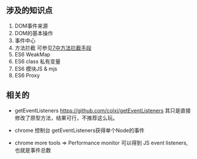 
## 涉及的知识点

1. DOM事件来源
2. DOM的基本操作
3. 事件中心
4. 方法拦截
   可参见[7中方法拦截手段](https://github.com/xiangwenhu/topics/tree/master/%E6%8B%A6%E6%88%AA%E6%96%B9%E6%B3%95)
5. ES6 WeakMap
6. ES6 class 私有变量
7. ES6 模块JS & mjs
8. ES6 Proxy



## 相关的

* getEventListeners
https://github.com/colxi/getEventListeners 
其只是直接修改了原型方法，结果可行，不推荐这么玩。

* chrome 控制台 getEventListeners获得单个Node的事件

* chrome more tools => Performance monitor 可以得到 JS event listeners, 也就是事件总数
  